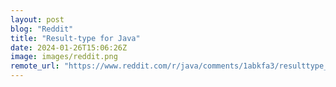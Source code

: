 ```yaml
---
layout: post
blog: "Reddit"
title: "Result-type for Java"
date: 2024-01-26T15:06:26Z
image: images/reddit.png
remote_url: "https://www.reddit.com/r/java/comments/1abkfa3/resulttype_for_java/"
---
```

